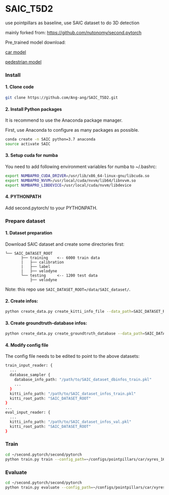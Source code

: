 # SAIC_T5D2
use pointpillars as baseline, use SAIC dataset to do 3D detection

mainly forked from: https://github.com/nutonomy/second.pytorch

Pre_trained model download:

[car model](https://drive.google.com/file/d/1bDuc4clHaIBmme8iq4oR5uaSqvjS6sBo/view?usp=sharing)

[pedestrian model](https://drive.google.com/file/d/1grf_VlbgwvflnpfqYuM1wXF_80q8FAUq/view?usp=sharing)

### Install

#### 1. Clone code

```bash
git clone https://github.com/Ang-ang/SAIC_T5D2.git
```
#### 2. Install Python packages

It is recommend to use the Anaconda package manager.

First, use Anaconda to configure as many packages as possible.
```bash
conda create -n SAIC python=3.7 anaconda
source activate SAIC
```
#### 3. Setup cuda for numba

You need to add following environment variables for numba to ~/.bashrc:

```bash
export NUMBAPRO_CUDA_DRIVER=/usr/lib/x86_64-linux-gnu/libcuda.so
export NUMBAPRO_NVVM=/usr/local/cuda/nvvm/lib64/libnvvm.so
export NUMBAPRO_LIBDEVICE=/usr/local/cuda/nvvm/libdevice
```
#### 4. PYTHONPATH

Add second.pytorch/ to your PYTHONPATH.

### Prepare dataset

#### 1. Dataset preparation

Download SAIC dataset and create some directories first:

```plain
└── SAIC_DATASET_ROOT
       ├── training    <-- 6000 train data
       |   ├── calibration
       |   ├── label
       |   ├── velodyne
       └── testing     <-- 1200 test data
           ├── velodyne
```
Note: this repo use ```SAIC_DATASET_ROOT=/data/SAIC_dataset/```.

#### 2. Create infos:

```bash
python create_data.py create_kitti_info_file --data_path=SAIC_DATASET_ROOT
```
#### 3. Create groundtruth-database infos:

```bash
python create_data.py create_groundtruth_database --data_path=SAIC_DATASET_ROOT
```
#### 4. Modify config file

The config file needs to be edited to point to the above datasets:

```bash
train_input_reader: {
  ...
  database_sampler {
    database_info_path: "/path/to/SAIC_dataset_dbinfos_train.pkl"
    ...
  }
  kitti_info_path: "/path/to/SAIC_dataset_infos_train.pkl"
  kitti_root_path: "SAIC_DATASET_ROOT"
}
...
eval_input_reader: {
  ...
  kitti_info_path: "/path/to/SAIC_dataset_infos_val.pkl"
  kitti_root_path: "SAIC_DATASET_ROOT"
}
```
### Train

```bash
cd ~/second.pytorch/second/pytorch
python train.py train --config_path=~/configs/pointpillars/car/xyres_16.proto --model_dir=/path/to/model_dir
```
### Evaluate

```bash
cd ~/second.pytorch/second/pytorch
python train.py evaluate --config_path=~/configs/pointpillars/car/xyres_16.proto --model_dir=/path/to/model_dir
```
